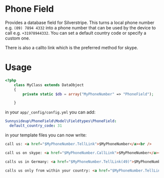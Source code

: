 # Phone Field

Provides a database field for Silverstripe. This turns a local phone number
e.g. `(09) 7894 4332` into a phone number that can be used by the device to call
e.g. `+31978944332`.  You can set a default country code or specify a custom one.

There is also a callto link which is the preferred method for skype.

# Usage

```php
<?php
    class MyClass extends DataObject
    {
        private static $db = array("MyPhoneNumber" => "PhoneField");

    }
```

in your `app/_config/config.yml` you can add:

```yml
Sunnysideup\PhoneField\Model\Fieldtypes\PhoneField:
  default_country_code: 31
```

in your template files you can now write:

```html
call us: <a href="$MyPhoneNumber.TellLink">$MyPhoneNumber</a><br />

call us on skype: <a href="$MyPhoneNumber.CallLink">$MyPhoneNumber</a><br />

calls us in Germany: <a href="$MyPhoneNumber.TellLink(49)">$MyPhoneNumber</a><br />

calls us only from within your country: <a href="$MyPhoneNumber.TellLink(0)">$MyPhoneNumber</a><br />
```
